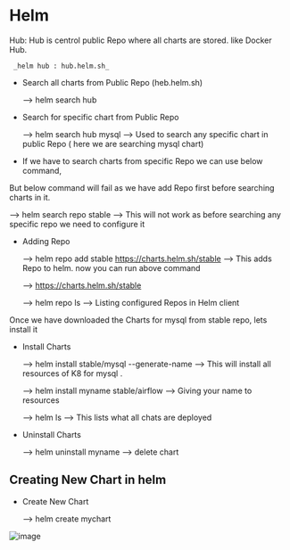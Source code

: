 # Helm

Hub: Hub is centrol public Repo where all charts are stored. like Docker Hub.

     _helm hub : hub.helm.sh_
 
 * Search all charts from Public Repo (heb.helm.sh)

    --> helm search hub 

*  Search for specific chart from Public Repo 
 
   --> helm search hub mysql --> Used to search any specific chart in public Repo ( here we are searching mysql chart) 
 
* If we have to search charts from specific Repo we can use below command,

But below command will fail as we have add Repo first before searching charts in it.

   --> helm search repo stable  --> This will not work as before searching any specific repo we need to configure it
 
* Adding Repo 
 
  --> helm repo add stable https://charts.helm.sh/stable  --> This adds Repo to helm. now you can run above command
 
  --> https://charts.helm.sh/stable

  --> helm repo ls  --> Listing configured Repos in Helm client

Once we have downloaded the Charts for mysql from stable repo, lets install it

* Install Charts

  --> helm install stable/mysql --generate-name   --> This will install all resources of K8 for mysql .

  --> helm install myname stable/airflow  --> Giving your name to resources

  --> helm ls  --> This lists what all chats are deployed

* Uninstall Charts 

  --> helm uninstall myname <chart-name>  --> delete chart


## Creating New Chart in helm

* Create New Chart

  --> helm create mychart


![image](https://user-images.githubusercontent.com/63234624/146436793-75310b14-286f-42ff-b412-7b714b4b5ca8.png)

